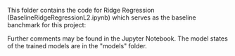 This folder contains the code for Ridge Regression (BaselineRidgeRegressionL2.ipynb) which serves as the baseline banchmark for this project:

Further comments may be found in the Jupyter Notebook. The model states of the trained models are in the "models" folder.
